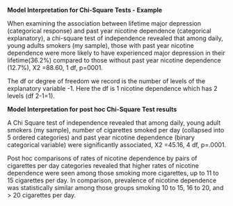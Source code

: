 **Model Interpretation for Chi-Square Tests - Example**

When examining the association between lifetime major depression (categorical response) and past year nicotine dependence (categorical explanatory), a chi-square test of independence revealed that among daily, young adults smokers (my sample), those with past year nicotine dependence were more likely to have experienced major depression in their lifetime(36.2%) compared to those without past year nicotine dependence (12.7%), X2 =88.60, 1 df, p=0001.  

The df or degree of freedom we record is the number of levels of the explanatory variable -1. Here the df is 1 nicotine dependence which has 2 levels (df 2-1=1).  
  
  
**Model Interpretation for post hoc Chi-Square Test results**  

A Chi Square test of independence revealed that among daily, young adult smokers (my sample), number of cigarettes smoked per day (collapsed into 5 ordered categories) and past year nicotine dependence (binary categorical variable) were significantly associated, X2 =45.16, 4 df, p=.0001.  

Post hoc comparisons of rates of nicotine dependence by pairs of cigarettes per day categories revealed that higher rates of nicotine dependence were seen among those smoking more cigarettes, up to 11 to 15 cigarettes per day. In comparison, prevalence of nicotine dependence was statistically similar among those groups smoking 10 to 15, 16 to 20, and > 20 cigarettes per day.  